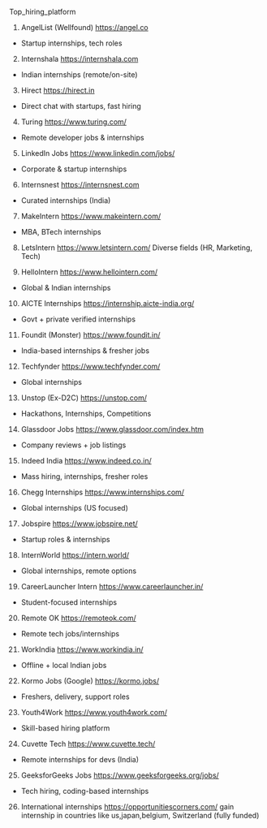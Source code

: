  Top_hiring_platform

 1. AngelList (Wellfound)
 https://angel.co
 - Startup internships, tech roles

2. Internshala
 https://internshala.com
 - Indian internships (remote/on-site)

3. Hirect
 https://hirect.in
 - Direct chat with startups, fast hiring

4. Turing
 https://www.turing.com/
 - Remote developer jobs & internships

5. LinkedIn Jobs
 https://www.linkedin.com/jobs/
 - Corporate & startup internships

6. Internsnest
 https://internsnest.com
 - Curated internships (India)

7. MakeIntern
 https://www.makeintern.com/
 - MBA, BTech internships

8. LetsIntern
 https://www.letsintern.com/ 
 Diverse fields (HR, Marketing, Tech)
 
9. HelloIntern
 https://www.hellointern.com/
 - Global & Indian internships
   
10. AICTE Internships
 https://internship.aicte-india.org/
 - Govt + private verified internships
   
11. Foundit (Monster)
 https://www.foundit.in/
 - India-based internships & fresher jobs
   
12. Techfynder
 https://www.techfynder.com/
 - Global internships
   
13. Unstop (Ex-D2C)
 https://unstop.com/
 - Hackathons, Internships, Competitions
   
14. Glassdoor Jobs
 https://www.glassdoor.com/index.htm
 - Company reviews + job listings
   
15. Indeed India
 https://www.indeed.co.in/
 - Mass hiring, internships, fresher roles
   
16. Chegg Internships
 https://www.internships.com/
 - Global internships (US focused)
   
 17. Jobspire
 https://www.jobspire.net/

 - Startup roles & internships

18. InternWorld
 https://intern.world/
 - Global internships, remote options

19. CareerLauncher Intern
 https://www.careerlauncher.in/
 - Student-focused internships

20. Remote OK
 https://remoteok.com/
 - Remote tech jobs/internships

21. WorkIndia
 https://www.workindia.in/
 - Offline + local Indian jobs

22. Kormo Jobs (Google)
 https://kormo.jobs/
 - Freshers, delivery, support roles

23. Youth4Work
 https://www.youth4work.com/
 - Skill-based hiring platform

24. Cuvette Tech
 https://www.cuvette.tech/
 - Remote internships for devs (India)

25. GeeksforGeeks Jobs
    https://www.geeksforgeeks.org/jobs/
 - Tech hiring, coding-based internships
 
26. International internships
     https://opportunitiescorners.com/
    gain internship in countries like us,japan,belgium, Switzerland (fully funded)
